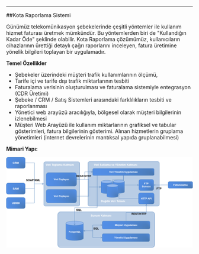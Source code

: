 - - -
##Kota Raporlama Sistemi

Günümüz telekomünikasyon şebekelerinde çeşitli yöntemler ile kullanım hizmet faturası üretmek mümkündür. Bu yöntemlerden biri de "Kullandığın Kadar Öde" şeklinde olabilir. Kota Raporlama çözümümüz, kullanıcıların cihazlarının ürettiği detaylı çağrı raporlarını inceleyen, fatura üretimine yönelik bilgileri toplayan bir uygulamadır. 

**Temel Özellikler**  

- Şebekeler üzerindeki müşteri trafik kullanımlarının ölçümü,
- Tarife içi ve tarife dışı trafik miktarlarının tesbiti
- Faturalama verisinin oluşturulması ve faturalama sistemiyle entegrasyon (CDR Üretimi)
- Şebeke / CRM / Satış Sistemleri arasındaki farklılıkların tesbiti ve raporlanması
- Yönetici web arayüzü aracılığıyla, bölgesel olarak müşteri bilgilerinin izlenebilmesi
- Müşteri Web Arayüzü ile kullanım miktarlarının grafiksel ve tabular gösterimleri, fatura bilgilerinin gösterimi. Alınan hizmetlerin gruplama yönetimleri (internet devrelerinin mantıksal yapıda gruplanabilmesi)

**Mimari Yapı:**  

![KotaRaporlamaSistemi_MimariYapı](static/uploads/page/tr/KotaRaporlamaSistemi_MimariYapi.png)

